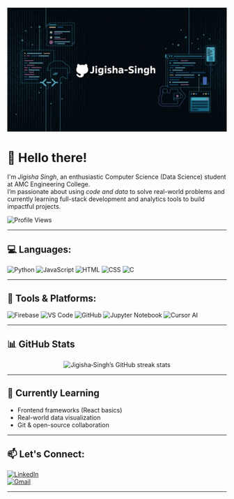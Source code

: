 ![Jigisha Singh](https://raw.githubusercontent.com/Jigisha-Singh/Jigisha-Singh/main/jigisha.jpg)

# 👋 Hello there!

I'm *Jigisha Singh*, an enthusiastic Computer Science (Data Science) student at AMC Engineering College.  
I’m passionate about using *code and data* to solve real-world problems and currently learning full-stack development and analytics tools to build impactful projects.

![Profile Views](https://komarev.com/ghpvc/?username=Jigisha-Singh&color=blue)

---

## 💻 Languages:

![Python](https://img.shields.io/badge/Python-3776AB?style=for-the-badge&logo=python&logoColor=white)
![JavaScript](https://img.shields.io/badge/JavaScript-F7DF1E?style=for-the-badge&logo=javascript&logoColor=black)
![HTML](https://img.shields.io/badge/HTML5-E34F26?style=for-the-badge&logo=html5&logoColor=white)
![CSS](https://img.shields.io/badge/CSS3-1572B6?style=for-the-badge&logo=css3&logoColor=white)
![C](https://img.shields.io/badge/C-00599C?style=for-the-badge&logo=c&logoColor=white)

---

## 🧰 Tools & Platforms:

![Firebase](https://img.shields.io/badge/Firebase-ffca28?style=for-the-badge&logo=firebase&logoColor=black)
![VS Code](https://img.shields.io/badge/VS_Code-007ACC?style=for-the-badge&logo=visual%20studio%20code&logoColor=white)
![GitHub](https://img.shields.io/badge/GitHub-181717?style=for-the-badge&logo=github&logoColor=white)
![Jupyter Notebook](https://img.shields.io/badge/Jupyter-F37626?style=for-the-badge&logo=jupyter&logoColor=white)
![Cursor AI](https://img.shields.io/badge/Cursor_AI-5D5DFF?style=for-the-badge&logo=data&logoColor=white)

---

## 📊 GitHub Stats

<p align="center">
  <img
    src="https://github-readme-streak-stats.herokuapp.com/?user=Jigisha-Singh&theme=black-ice&hide_border=true&stroke=0000&background=060A0CD0"
    alt="Jigisha‑Singh’s GitHub streak stats"
  />
</p>


---

## 🌱 Currently Learning
- Frontend frameworks (React basics)
- Real-world data visualization
- Git & open-source collaboration

---

## 📫 Let's Connect:

[![LinkedIn](https://img.shields.io/badge/LinkedIn-0A66C2?style=for-the-badge&logo=linkedin&logoColor=white)](https://www.linkedin.com/in/jigisha-singh-487186370/)  
[![Gmail](https://img.shields.io/badge/Gmail-D14836?style=for-the-badge&logo=gmail&logoColor=white)](mailto:jigisha.singhjigisha1@gmail.com)

---


